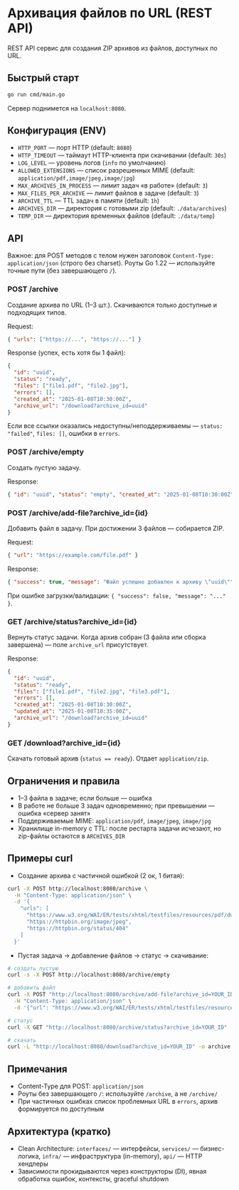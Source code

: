 # Архивация файлов по URL (REST API)

REST API сервис для создания ZIP архивов из файлов, доступных по URL.

## Быстрый старт

```bash
go run cmd/main.go
```

Сервер поднимется на `localhost:8080`.

## Конфигурация (ENV)

- `HTTP_PORT` — порт HTTP (default: `8080`)
- `HTTP_TIMEOUT` — таймаут HTTP-клиента при скачивании (default: `30s`)
- `LOG_LEVEL` — уровень логов (`info` по умолчанию)
- `ALLOWED_EXTENSIONS` — список разрешенных MIME (default: `application/pdf,image/jpeg,image/jpg`)
- `MAX_ARCHIVES_IN_PROCESS` — лимит задач «в работе» (default: `3`)
- `MAX_FILES_PER_ARCHIVE` — лимит файлов в задаче (default: `3`)
- `ARCHIVE_TTL` — TTL задач в памяти (default: `1h`)
- `ARCHIVES_DIR` — директория с готовыми zip (default: `./data/archives`)
- `TEMP_DIR` — директория временных файлов (default: `./data/temp`)

## API

Важное: для POST методов с телом нужен заголовок `Content-Type: application/json` (строго без charset). Роуты Go 1.22 — используйте точные пути (без завершающего `/`).

### POST /archive

Создание архива по URL (1–3 шт.). Скачиваются только доступные и подходящих типов.

Request:

```json
{ "urls": ["https://...", "https://..."] }
```

Response (успех, есть хотя бы 1 файл):

```json
{
  "id": "uuid",
  "status": "ready",
  "files": ["file1.pdf", "file2.jpg"],
  "errors": [],
  "created_at": "2025-01-08T10:30:00Z",
  "archive_url": "/download?archive_id=uuid"
}
```

Если все ссылки оказались недоступны/неподдерживаемы — `status: "failed"`, `files: []`, ошибки в `errors`.

### POST /archive/empty

Создать пустую задачу.

Response:

```json
{ "id": "uuid", "status": "empty", "created_at": "2025-01-08T10:30:00Z" }
```

### POST /archive/add-file?archive_id={id}

Добавить файл в задачу. При достижении 3 файлов — собирается ZIP.

Request:

```json
{ "url": "https://example.com/file.pdf" }
```

Response:

```json
{ "success": true, "message": "Файл успешно добавлен к архиву \"uuid\"" }
```

При ошибке загрузки/валидации: `{ "success": false, "message": "..." }`.

### GET /archive/status?archive_id={id}

Вернуть статус задачи. Когда архив собран (3 файла или сборка завершена) — поле `archive_url` присутствует.

Response:

```json
{
  "id": "uuid",
  "status": "ready",
  "files": ["file1.pdf", "file2.jpg", "file3.pdf"],
  "errors": [],
  "created_at": "2025-01-08T10:30:00Z",
  "updated_at": "2025-01-08T10:35:00Z",
  "archive_url": "/download?archive_id=uuid"
}
```

### GET /download?archive_id={id}

Скачать готовый архив (`status == ready`). Отдает `application/zip`.

## Ограничения и правила

- 1–3 файла в задаче; если больше — ошибка
- В работе не больше 3 задач одновременно; при превышении — ошибка «сервер занят»
- Поддерживаемые MIME: `application/pdf`, `image/jpeg`, `image/jpg`
- Хранилище in-memory с TTL: после рестарта задачи исчезают, но zip-файлы остаются в `ARCHIVES_DIR`

## Примеры curl

- Создание архива с частичной ошибкой (2 ок, 1 битая):

```bash
curl -X POST http://localhost:8080/archive \
  -H "Content-Type: application/json" \
  -d '{
    "urls": [
      "https://www.w3.org/WAI/ER/tests/xhtml/testfiles/resources/pdf/dummy.pdf",
      "https://httpbin.org/image/jpeg",
      "https://httpbin.org/status/404"
    ]
  }'
```

- Пустая задача → добавление файлов → статус → скачивание:

```bash
# создать пустую
curl -s -X POST http://localhost:8080/archive/empty

# добавить файл
curl -X POST "http://localhost:8080/archive/add-file?archive_id=YOUR_ID" \
  -H "Content-Type: application/json" \
  -d '{"url": "https://www.w3.org/WAI/ER/tests/xhtml/testfiles/resources/pdf/dummy.pdf"}'

# статус
curl -X GET "http://localhost:8080/archive/status?archive_id=YOUR_ID"

# скачать
curl -L "http://localhost:8080/download?archive_id=YOUR_ID" -o archive.zip
```

## Примечания

- Content-Type для POST: `application/json`
- Роуты без завершающего `/`: используйте `/archive`, а не `/archive/`
- При частичных ошибках список проблемных URL в `errors`, архив формируется по доступным

## Архитектура (кратко)

- Clean Architecture: `interfaces/` — интерфейсы, `services/` — бизнес-логика, `infra/` — инфраструктура (in-memory), `api/` — HTTP хендлеры
- Зависимости прокидываются через конструкторы (DI), явная обработка ошибок, контексты, graceful shutdown
